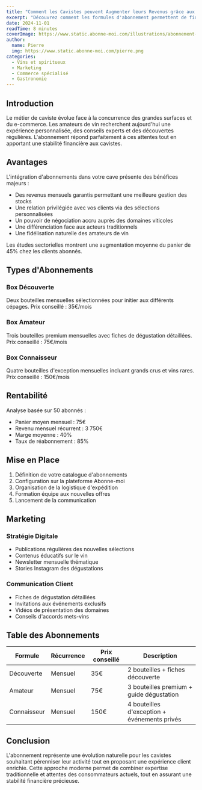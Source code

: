 ```yaml
---
title: "Comment les Cavistes peuvent Augmenter leurs Revenus grâce aux Abonnements"
excerpt: "Découvrez comment les formules d'abonnement permettent de fidéliser votre clientèle et d'assurer des revenus mensuels prévisibles dans votre cave à vins"
date: 2024-11-01
readTime: 8 minutes
coverImage: https://www.static.abonne-moi.com/illustrations/abonnement-pour-les-cavistes.webp
author:
  name: Pierre
  img: https://www.static.abonne-moi.com/pierre.png
categories:
  - Vins et spiritueux
  - Marketing
  - Commerce spécialisé
  - Gastronomie
---
```


<ArticleTitle text="Comment les Cavistes peuvent Augmenter leurs Revenus grâce aux Abonnements" />

<ArticleResume text="Transformez votre cave avec des abonnements vin personnalisés. Proposez une expérience unique de découverte œnologique tout en assurant des revenus réguliers. Une solution innovante pour développer votre clientèle d'amateurs." />

## Introduction

Le métier de caviste évolue face à la concurrence des grandes surfaces et du e-commerce. Les amateurs de vin recherchent aujourd'hui une expérience personnalisée, des conseils experts et des découvertes régulières. L'abonnement répond parfaitement à ces attentes tout en apportant une stabilité financière aux cavistes.

## Avantages

L'intégration d'abonnements dans votre cave présente des bénéfices majeurs :

- Des revenus mensuels garantis permettant une meilleure gestion des stocks
- Une relation privilégiée avec vos clients via des sélections personnalisées
- Un pouvoir de négociation accru auprès des domaines viticoles
- Une différenciation face aux acteurs traditionnels
- Une fidélisation naturelle des amateurs de vin

Les études sectorielles montrent une augmentation moyenne du panier de 45% chez les clients abonnés.

## Types d'Abonnements

### Box Découverte
Deux bouteilles mensuelles sélectionnées pour initier aux différents cépages.
Prix conseillé : 35€/mois

### Box Amateur
Trois bouteilles premium mensuelles avec fiches de dégustation détaillées.
Prix conseillé : 75€/mois

### Box Connaisseur
Quatre bouteilles d'exception mensuelles incluant grands crus et vins rares.
Prix conseillé : 150€/mois

## Rentabilité

Analyse basée sur 50 abonnés :

- Panier moyen mensuel : 75€
- Revenu mensuel récurrent : 3 750€
- Marge moyenne : 40%
- Taux de réabonnement : 85%

<ArticleCta
  link="?showForm=true"
  label="Lancez vos box vin mensuelles"
  description="Créez des abonnements vin sur mesure pour vos clients"
  ctaLabel="Je crée mon compte"
  icon="i-ph:wine"
  secondaryLink="/#demo"
  secondaryLabel="Découvrir Abonne-moi en vidéo"
/>

## Mise en Place

1. Définition de votre catalogue d'abonnements
2. Configuration sur la plateforme Abonne-moi
3. Organisation de la logistique d'expédition
4. Formation équipe aux nouvelles offres
5. Lancement de la communication

## Marketing

### Stratégie Digitale
- Publications régulières des nouvelles sélections
- Contenus éducatifs sur le vin
- Newsletter mensuelle thématique
- Stories Instagram des dégustations

### Communication Client
- Fiches de dégustation détaillées
- Invitations aux événements exclusifs
- Vidéos de présentation des domaines
- Conseils d'accords mets-vins

## Table des Abonnements

| Formule | Récurrence | Prix conseillé | Description |
|---------|------------|----------------|-------------|
| Découverte | Mensuel | 35€ | 2 bouteilles + fiches découverte |
| Amateur | Mensuel | 75€ | 3 bouteilles premium + guide dégustation |
| Connaisseur | Mensuel | 150€ | 4 bouteilles d'exception + événements privés |

## Conclusion

L'abonnement représente une évolution naturelle pour les cavistes souhaitant pérenniser leur activité tout en proposant une expérience client enrichie. Cette approche moderne permet de combiner expertise traditionnelle et attentes des consommateurs actuels, tout en assurant une stabilité financière précieuse.

<ArticleCta
  link="?showForm=true"
  label="Développez votre cave"
  description="Gérez facilement vos abonnements vin avec Abonne-moi"
  ctaLabel="Je crée mon compte"
  icon="i-ph:wine"
  secondaryLink="/#demo"
  secondaryLabel="Découvrir Abonne-moi en vidéo"
/>
